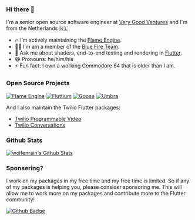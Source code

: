 ### Hi there 👋

I'm a senior open source software engineer at [Very Good Ventures](https://verygood.ventures) and I'm from the Netherlands 🇳🇱.

- 🔥 I’m actively maintaining the [Flame Engine](https://flame-engine.org).
- 🧑‍💻 I’m am a member of the [Blue Fire Team](https://github.com/bluefireteam).
- 💬 Ask me about shaders, end-to-end testing and rendering in [Flutter](https://flutter.dev).
- 😄 Pronouns: he/him/his
- ⚡ Fun fact: I own a working Commodore 64 that is older than I am.

### Open Source Projects

[![Flame Engine](https://github-readme-stats.vercel.app/api/pin/?username=flame-engine&repo=flame)](https://github.com/flame-engine/flame)
[![Fluttium](https://github-readme-stats.vercel.app/api/pin/?username=wolfenrain&repo=fluttium)](https://github.com/wolfenrain/fluttium)
[![Goose](https://github-readme-stats.vercel.app/api/pin/?username=wolfenrain&repo=goose)](https://github.com/wolfenrain/goose)
[![Umbra](https://github-readme-stats.vercel.app/api/pin/?username=wolfenrain&repo=umbra)](https://github.com/wolfenrain/umbra)

And I also maintain the Twilio Flutter packages:
- [Twilio Programmable Video](https://gitlab.com/twilio-flutter/programmable-video)
- [Twilio Conversations](https://gitlab.com/twilio-flutter/conversations)

### Github Stats

[![wolfenrain's Github Stats](https://github-readme-stats.vercel.app/api?username=wolfenrain&count_private=true&theme=default&show_icons=true)](https://github.com/wolfenrain)

### Sponsering?

I work on my packages in my free time and my free time is limited. So if any of my packages is helping you, please consider sponsoring me. This will allow me to work more on my packages and contribute more to the Flutter community!

[![Github Badge](https://img.shields.io/badge/Github%20Sponsor-c96198?style=for-the-badge&logo=github&logoColor=white)](https://github.com/sponsors/wolfenrain) 

